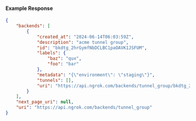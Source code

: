 <!-- Code generated for API Clients. DO NOT EDIT. -->

#### Example Response

```json
{
	"backends": [
		{
			"created_at": "2024-06-14T06:03:59Z",
			"description": "acme tunnel group",
			"id": "bkdtg_2hrGymfNbDCLBC1paOAVK1JSFUM",
			"labels": {
				"baz": "qux",
				"foo": "bar"
			},
			"metadata": "{\"environment\": \"staging\"}",
			"tunnels": [],
			"uri": "https://api.ngrok.com/backends/tunnel_group/bkdtg_2hrGymfNbDCLBC1paOAVK1JSFUM"
		}
	],
	"next_page_uri": null,
	"uri": "https://api.ngrok.com/backends/tunnel_group"
}
```
